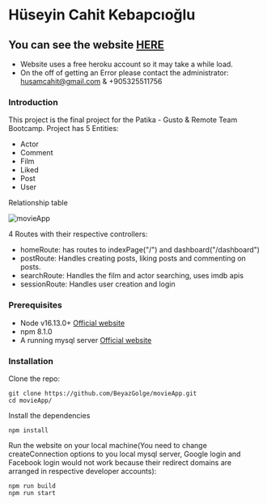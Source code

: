 # Hüseyin Cahit Kebapcıoğlu

## You can see the website [HERE](https://movie-app-hck.herokuapp.com/)

- Website uses a free heroku account so it may take a while load.
- On the off of getting an Error please contact the administrator: husamcahit@gmail.com & +905325511756

### Introduction

This project is the final project for the Patika - Gusto & Remote Team Bootcamp.
Project has 5 Entities:

- Actor
- Comment
- Film
- Liked
- Post
- User

Relationship table

![movieApp](https://i.imgur.com/tEOwwIi.png)

4 Routes with their respective controllers:

- homeRoute: has routes to indexPage("/") and dashboard("/dashboard")
- postRoute: Handles creating posts, liking posts and commenting on posts.
- searchRoute: Handles the film and actor searching, uses imdb apis
- sessionRoute: Handles user creation and login

### Prerequisites

- Node v16.13.0+ [Official website](https://nodejs.org/en/download/)
- npm 8.1.0
- A running mysql server [Official website](https://www.mysql.com/)

### Installation

Clone the repo:

```
git clone https://github.com/BeyazGolge/movieApp.git
cd movieApp/
```

Install the dependencies

```
npm install
```

Run the website on your local machine(You need to change createConnection options to you local mysql server, Google login and Facebook login would not work because their redirect domains are arranged in respective developer accounts):

```
npm run build
npm run start
```
